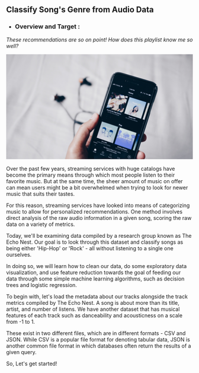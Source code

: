 ## Classify Song's Genre from Audio Data

- ### Overview and Target :

*These recommendations are so on point! How does this playlist know me so well?*

![](images/music.jpg)

Over the past few years, streaming services with huge catalogs have become the primary means through which most people listen to their favorite music. But at the same time, the sheer amount of music on offer can mean users might be a bit overwhelmed when trying to look for newer music that suits their tastes.

For this reason, streaming services have looked into means of categorizing music to allow for personalized recommendations. One method involves direct analysis of the raw audio information in a given song, scoring the raw data on a variety of metrics.

Today, we'll be examining data compiled by a research group known as The Echo Nest. Our goal is to look through this dataset and classify songs as being either 'Hip-Hop' or 'Rock' - all without listening to a single one ourselves.

In doing so, we will learn how to clean our data, do some exploratory data visualization, and use feature reduction towards the goal of feeding our data through some simple machine learning algorithms, such as decision trees and logistic regression.

To begin with, let's load the metadata about our tracks alongside the track metrics compiled by The Echo Nest. A song is about more than its title, artist, and number of listens. We have another dataset that has musical features of each track such as danceability and acousticness on a scale from -1 to 1.

These exist in two different files, which are in different formats - CSV and JSON. While CSV is a popular file format for denoting tabular data, JSON is another common file format in which databases often return the results of a given query.

So, Let's get started!
